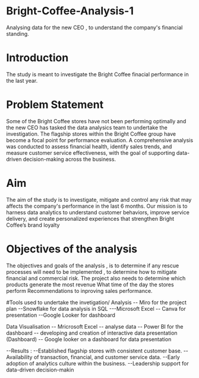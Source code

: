 # Bright-Coffee-Analysis-1
Analysing data for the new CEO , to understand the company's financial standing. 

# Introduction
The study is meant to investigate the Bright Coffee finacial performance in the last year. 

# Problem Statement 
Some of the Bright Coffee stores have not been performing optimally and the new CEO has tasked the data analysics team to undertake the investigation.
The flagship stores within the Bright Coffee group have become a focal point for performance evaluation. A comprehensive analysis was conducted to assess financial health, identify sales trends, and measure customer service effectiveness, with the goal of supporting data-driven decision-making across the business.

# Aim 
The aim of the study is to investigate, mitigate and control any risk that may affects the company's performance in the last 6 months.
Our mission is to harness data analytics to understand customer behaviors, improve service delivery, and create personalized experiences that strengthen Bright Coffee’s brand loyalty

# Objectives of  the analysis 
The objectives and goals of the analysis , is to determine if any rescue processes will need to be implemented , to determine how to mitigate financial and commercial risk.
The project also needs to determine which products generate the most revenue
What time of the day the stores perform
Recommendations to inproving sales performance.

#Tools used to undertake the invetigation/ Analysis
-- Miro for the project plan 
--Snowflake for data analysis in SQL
---Microsoft Excel
-- Canva for presentation
--Google Looker for dashboard

Data Visualisation
-- Mricrosoft Excel -- analyse data 
-- Power BI for the dashboard -- developing and creation of interactive data presentation (Dashboard)
-- Google looker on a dashboard for data presentation 

--Results :
--Established flagship stores with consistent customer base.
--Availability of transaction, financial, and customer service data.
--Early adoption of analytics culture within the business.
--Leadership support for data-driven decision-makin
